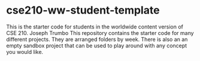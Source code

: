 # cse210-ww-student-template
This is the starter code for students in the worldwide content version of CSE 210.
Joseph Trumbo 
This repository contains the starter code for many different projects. They are arranged folders by week. There is also an an empty sandbox project that can be used to play around with any concept you would like.
